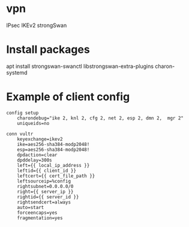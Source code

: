 # vpn
IPsec IKEv2 strongSwan

# Install packages
apt install strongswan-swanctl libstrongswan-extra-plugins charon-systemd

# Example of client config
```
config setup
    charondebug="ike 2, knl 2, cfg 2, net 2, esp 2, dmn 2,  mgr 2"
    uniqueids=no

conn vultr
    keyexchange=ikev2
    ike=aes256-sha384-modp2048!
    esp=aes256-sha384-modp2048!
    dpdaction=clear
    dpddelay=300s
    left={{ local_ip_address }}
    leftid={{ client_id }}
    leftcert={{ cert_file_path }}
    leftsourceip=%config
    rightsubnet=0.0.0.0/0
    right={{ server_ip }}
    rightid={{ server_id }}
    rightsendcert=always
    auto=start
    forceencaps=yes
    fragmentation=yes
```
